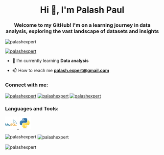  <h1 align="center">Hi 👋, I'm Palash Paul</h1>
<h3 align="center">Welcome to my GitHub! I'm on a learning journey in data analysis, exploring the vast landscape of datasets and insights</h3>

<p align="left"> <img src="https://komarev.com/ghpvc/?username=palashexpert&label=Profile%20views&color=0e75b6&style=flat" alt="palashexpert" /> </p>

<p align="left"> <a href="https://github.com/ryo-ma/github-profile-trophy"><img src="https://github-profile-trophy.vercel.app/?username=palashexpert" alt="palashexpert" /></a> </p>

- 🌱 I’m currently learning **Data analysis**

- 📫 How to reach me **palash.expert@gmail.com**

<h3 align="left">Connect with me:</h3>
<p align="left">
<a href="https://linkedin.com/in/palashexpert" target="blank"><img align="center" src="https://raw.githubusercontent.com/rahuldkjain/github-profile-readme-generator/master/src/images/icons/Social/linked-in-alt.svg" alt="palashexpert" height="30" width="40" /></a>
<a href="https://fb.com/palashexpert" target="blank"><img align="center" src="https://raw.githubusercontent.com/rahuldkjain/github-profile-readme-generator/master/src/images/icons/Social/facebook.svg" alt="palashexpert" height="30" width="40" /></a>
<a href="https://instagram.com/palashexpert" target="blank"><img align="center" src="https://raw.githubusercontent.com/rahuldkjain/github-profile-readme-generator/master/src/images/icons/Social/instagram.svg" alt="palashexpert" height="30" width="40" /></a>
</p>

<h3 align="left">Languages and Tools:</h3>
<p align="left"> <a href="https://www.mysql.com/" target="_blank" rel="noreferrer"> <img src="https://raw.githubusercontent.com/devicons/devicon/master/icons/mysql/mysql-original-wordmark.svg" alt="mysql" width="40" height="40"/> </a> <a href="https://www.python.org" target="_blank" rel="noreferrer"> <img src="https://raw.githubusercontent.com/devicons/devicon/master/icons/python/python-original.svg" alt="python" width="40" height="40"/> </a> </p>

<p><img align="left" src="https://github-readme-stats.vercel.app/api/top-langs?username=palashexpert&show_icons=true&locale=en&layout=compact" alt="palashexpert" /></p>

<p>&nbsp;<img align="center" src="https://github-readme-stats.vercel.app/api?username=palashexpert&show_icons=true&locale=en" alt="palashexpert" /></p>

<p><img align="center" src="https://github-readme-streak-stats.herokuapp.com/?user=palashexpert&" alt="palashexpert" /></p>
